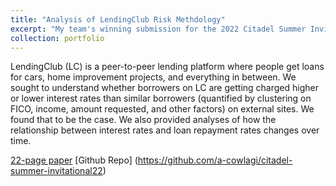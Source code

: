 ```yaml
---
title: "Analysis of LendingClub Risk Methdology"
excerpt: "My team's winning submission for the 2022 Citadel Summer Invitational Datathon, for which we won $10,000.>"
collection: portfolio
---
```


LendingClub (LC) is a peer-to-peer lending platform where people get loans for cars, home improvement projects, and everything in between. We sought to understand whether borrowers on LC are getting charged higher or lower interest rates than similar borrowers (quantified by clustering on FICO, income, amount requested, and other factors) on external sites. We found that to be the case. We also provided analyses of how the relationship between interest rates and loan repayment rates changes over time.

[22-page paper](https://drive.google.com/file/d/15FPujKoWgMyVR9WH3wJplt73qx2rrqGm/view?usp=sharing)
[Github Repo] (https://github.com/a-cowlagi/citadel-summer-invitational22)
